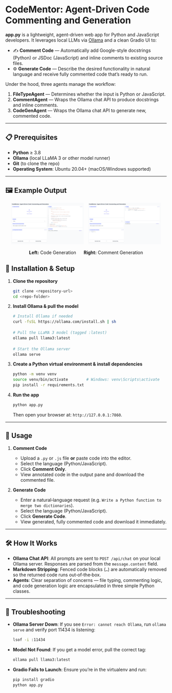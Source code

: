 # CodeMentor: Agent-Driven Code Commenting and Generation

**app.py** is a lightweight, agent-driven web app for Python and JavaScript developers. It leverages local LLMs via [Ollama](https://ollama.com/) and a clean Gradio UI to:

- ✍️ **Comment Code** — Automatically add Google-style docstrings (Python) or JSDoc (JavaScript) and inline comments to existing source files.
- ⚙️ **Generate Code** — Describe the desired functionality in natural language and receive fully commented code that’s ready to run.

Under the hood, three agents manage the workflow:

1. **FileTypeAgent** — Determines whether the input is Python or JavaScript.
2. **CommentAgent** — Wraps the Ollama chat API to produce docstrings and inline comments.
3. **CodeGenAgent** — Wraps the Ollama chat API to generate new, commented code.

---

## 📋 Prerequisites

- **Python** ≥ 3.8  
- **Ollama** (local LLaMA 3 or other model runner)  
- **Git** (to clone the repo)  
- **Operating System**: Ubuntu 20.04+ (macOS/Windows supported)

---


## 🖼️ Example Output

<p align="center">
  <img src="images/figure1.png" alt="Code Generation Example" width="45%" style="margin-right: 10px;"/>
  <img src="images/figure2.png" alt="Comment Generation Example" width="45%"/>
</p>

<p align="center">
  <strong>Left:</strong> Code Generation &nbsp;&nbsp;&nbsp;&nbsp; <strong>Right:</strong> Comment Generation
</p>



## 🔧 Installation & Setup

1. **Clone the repository**  
   ```bash
   git clone <repository-url>
   cd <repo-folder>
   ```

2. **Install Ollama & pull the model**  
   ```bash
   # Install Ollama if needed
   curl -fsSL https://ollama.com/install.sh | sh

   # Pull the LLaMA 3 model (tagged :latest)
   ollama pull llama3:latest

   # Start the Ollama server
   ollama serve
   ```

3. **Create a Python virtual environment & install dependencies**  
   ```bash
   python -m venv venv
   source venv/bin/activate        # Windows: venv\Scripts\activate
   pip install -r requirements.txt
   ```   
4. **Run the app**  
   ```bash
   python app.py
   ```
   Then open your browser at: `http://127.0.0.1:7860`.

---

## 🚀 Usage

1. **Comment Code**  
   - Upload a `.py` or `.js` file **or** paste code into the editor.  
   - Select the language (Python/JavaScript).  
   - Click **Comment Only**.  
   - View annotated code in the output pane and download the commented file.

2. **Generate Code**  
   - Enter a natural‑language request (e.g. `Write a Python function to merge two dictionaries`).  
   - Select the language (Python/JavaScript).  
   - Click **Generate Code**.  
   - View generated, fully commented code and download it immediately.

---

## 🛠️ How It Works

- **Ollama Chat API**: All prompts are sent to `POST /api/chat` on your local Ollama server. Responses are parsed from the `message.content` field.  
- **Markdown Stripping**: Fenced code blocks (``` … ```) are automatically removed so the returned code runs out‑of‑the‑box.  
- **Agents**: Clear separation of concerns — file typing, commenting logic, and code generation logic are encapsulated in three simple Python classes.

---

## 🐞 Troubleshooting

- **Ollama Server Down**: If you see `Error: cannot reach Ollama`, run `ollama serve` and verify port 11434 is listening:  
  ```bash
  lsof -i :11434
  ```

- **Model Not Found**: If you get a model error, pull the correct tag:  
  ```bash
  ollama pull llama3:latest
  ```

- **Gradio Fails to Launch**: Ensure you’re in the virtualenv and run:  
  ```bash
  pip install gradio
  python app.py
  ```

